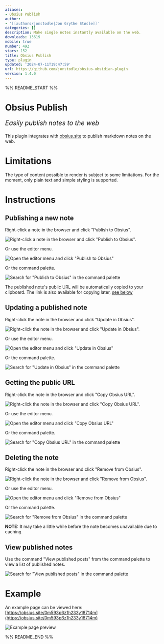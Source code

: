 ```yaml
---
aliases:
- Obsius Publish
author:
- '[[authors/jonstodle|Jon Grythe Stødle]]'
categories: []
description: Make single notes instantly available on the web.
downloads: 13619
mobile: true
number: 492
stars: 152
title: Obsius Publish
type: plugin
updated: '2024-07-11T19:47:59'
url: https://github.com/jonstodle/obsius-obsidian-plugin
version: 1.4.0
---
```


%% README_START %%

# Obsius Publish

<p style="font-size:1.5em"><em>Easily publish notes to the web</em></p>

This plugin integrates with [obsius.site](https://obsius.site) to publish markdown notes on the web.

# Limitations

The type of content possible to render is subject to some limitations. For the moment, only plain text and simple styling is supported.

# Instructions

## Publishing a new note

Right-click a note in the browser and click "Publish to Obsius".

![Right-click a note in the browser and click "Publish to Obsius".](https://raw.githubusercontent.com/jonstodle/obsius-obsidian-plugin/HEAD/media/file-publish.jpg)

Or use the editor menu.

![Open the editor menu and click "Publish to Obsius"](https://raw.githubusercontent.com/jonstodle/obsius-obsidian-plugin/HEAD/media/file-menu-publish.jpg)

Or the command palette.

![Search for "Publish to Obsius" in the command palette](https://raw.githubusercontent.com/jonstodle/obsius-obsidian-plugin/HEAD/media/command-publish.jpg)

The published note's public URL will be automatically copied to your clipboard. The link is also available for copying later, [see below](#getting-the-public-url)

## Updating a published note

Right-click the note in the browser and click "Update in Obsius".

![Right-click the note in the browser and click "Update in Obsius".](https://raw.githubusercontent.com/jonstodle/obsius-obsidian-plugin/HEAD/media/file-update.jpg)

Or use the editor menu.

![Open the editor menu and click "Update in Obsius"](https://raw.githubusercontent.com/jonstodle/obsius-obsidian-plugin/HEAD/media/file-menu-update.jpg)

Or the command palette.

![Search for "Update in Obsius" in the command palette](https://raw.githubusercontent.com/jonstodle/obsius-obsidian-plugin/HEAD/media/command-update.jpg)

## Getting the public URL

Right-click the note in the browser and click "Copy Obsius URL".

![Right-click the note in the browser and click "Copy Obsius URL".](https://raw.githubusercontent.com/jonstodle/obsius-obsidian-plugin/HEAD/media/file-copy-url.jpg)

Or use the editor menu.

![Open the editor menu and click "Copy Obsius URL"](https://raw.githubusercontent.com/jonstodle/obsius-obsidian-plugin/HEAD/media/file-menu-copy-url.jpg)

Or the command palette.

![Search for "Copy Obsius URL" in the command palette](https://raw.githubusercontent.com/jonstodle/obsius-obsidian-plugin/HEAD/media/command-copy-url.jpg)

## Deleting the note

Right-click the note in the browser and click "Remove from Obsius".

![Right-click the note in the browser and click "Remove from Obsius".](https://raw.githubusercontent.com/jonstodle/obsius-obsidian-plugin/HEAD/media/file-remove.jpg)

Or use the editor menu.

![Open the editor menu and click "Remove from Obsius"](https://raw.githubusercontent.com/jonstodle/obsius-obsidian-plugin/HEAD/media/file-menu-remove.jpg)

Or the command palette.

![Search for "Remove from Obsius" in the command palette](https://raw.githubusercontent.com/jonstodle/obsius-obsidian-plugin/HEAD/media/command-remove.jpg)

**NOTE:** It may take a little while before the note becomes unavailable due to caching.

## View published notes

Use the command "View published posts" from the command palette to view a list of published notes.

![Search for "View published posts" in the command palette](https://raw.githubusercontent.com/jonstodle/obsius-obsidian-plugin/HEAD/media/command-list-posts.jpg)

# Example

An example page can be viewed here: [https://obsius.site/0m593p6z1h233y18714m](https://obsius.site/0m593p6z1h233y18714m)

![Example page preview](https://raw.githubusercontent.com/jonstodle/obsius-obsidian-plugin/HEAD/media/example-page.png)


%% README_END %%